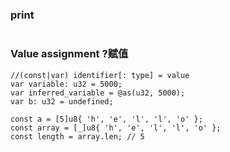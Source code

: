 ### print
```zig
```

### Value assignment ?赋值
```zig
//(const|var) identifier[: type] = value
var variable: u32 = 5000;
var inferred_variable = @as(u32, 5000);
var b: u32 = undefined;

const a = [5]u8{ 'h', 'e', 'l', 'l', 'o' };
const array = [_]u8{ 'h', 'e', 'l', 'l', 'o' };
const length = array.len; // 5
```